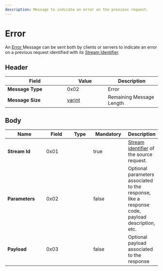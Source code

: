 ```yaml
---
description: Message to indicate an error on the previous request.
---
```


# Error

An [Error ](error.md)Message can be sent both by clients or servers to indicate an error on a previous request identified with its [Stream Identifier](../definitions.md#stream-identifier).

## Header

<table><thead><tr><th width="180.33333333333331">Field</th><th width="119">Value</th><th>Description</th></tr></thead><tbody><tr><td><strong>Message Type</strong></td><td>0x02</td><td>Error</td></tr><tr><td><strong>Message Size</strong></td><td><a href="../definitions.md#varint">varint</a></td><td>Remaining Message Length</td></tr></tbody></table>

## Body

<table><thead><tr><th width="156">Name</th><th width="120">Field</th><th width="92" data-type="select">Type</th><th width="125" data-type="checkbox">Mandatory</th><th>Description</th></tr></thead><tbody><tr><td><strong>Stream Id</strong></td><td>0x01</td><td></td><td>true</td><td><a href="../definitions.md#stream-identifier">Stream identifier</a> of the source request.</td></tr><tr><td><strong>Parameters</strong></td><td>0x02</td><td></td><td>false</td><td>Optional parameters associated to the response, like a response code, payload description, etc.</td></tr><tr><td><strong>Payload</strong></td><td>0x03</td><td></td><td>false</td><td>Optional payload associated to the response</td></tr></tbody></table>

